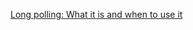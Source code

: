 [Long polling: What it is and when to use it](https://sendbird.com/developer/tutorials/what-is-long-polling?utm_source=chatgpt.com)